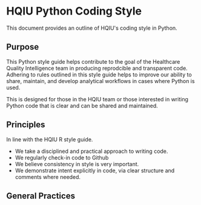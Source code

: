 # HQIU Python Coding Style

This document provides an outline of HQIU's coding style in Python.

## Purpose

This Python style guide helps contribute to the goal of the Healthcare Quality Intelligence team in producing reprodcible and transparent code. Adhering to rules outlined in this style guide helps to improve our ability to share, maintain, and develop analytical workflows in cases where Python is used. 

This is designed for those in the HQIU team or those interested in writing Python code that is clear and can be shared and maintained.

## Principles

In line with the HQIU R style guide.

* We take a disciplined and practical approach to writing code.
* We regularly check-in code to Github
* We believe consistency in style is very important.
* We demonstrate intent explicitly in code, via clear structure and comments where needed.

## General Practices